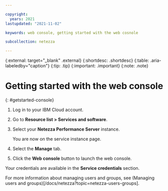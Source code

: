 ```yaml
---

copyright:
  years: 2021
lastupdated: "2021-11-02"

keywords: web console, getting started with the web cosnole

subcollection: netezza

---
```


{:external: target="_blank" .external}
{:shortdesc: .shortdesc}
{:table: .aria-labeledby="caption"}
{:tip: .tip}
{:important: .important}
{:note: .note}

# Getting started with the web console
{: #getstarted-console}

1. Log in to your IBM Cloud account.
1. Go to **Resource list > Services and software**.
1. Select your **Netezza Performance Server** instance.

   You are now on the service instance page.
      
1. Select the **Manage** tab.
1. Click the **Web console** button to launch the web console.

Your credentials are available in the **Service credentials** section.

For more information about managing users and groups, see (Managing users and groups)[/docs/netezza?topic=netezza-users-groups].
